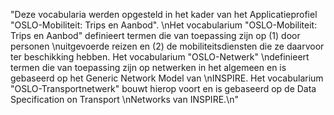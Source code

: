 "Deze vocabularia werden opgesteld in het kader van het Applicatieprofiel \"OSLO-Mobiliteit: Trips en Aanbod\". \nHet vocabularium \"OSLO-Mobiliteit: Trips en Aanbod\" definieert termen die van toepassing zijn op (1) door personen \nuitgevoerde reizen en (2) de mobiliteitsdiensten die ze daarvoor ter beschikking hebben. Het vocabularium \"OSLO-Netwerk\" \ndefinieert termen die van toepassing zijn op netwerken in het algemeen en is gebaseerd op het Generic Network Model van \nINSPIRE. Het vocabularium \"OSLO-Transportnetwerk\" bouwt hierop voort en is gebaseerd op de Data Specification on Transport \nNetworks van INSPIRE.\n"